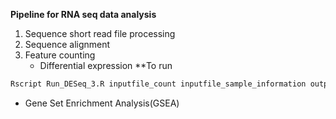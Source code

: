 **Pipeline for RNA seq data analysis**

1. Sequence short read file processing
2. Sequence alignment
3. Feature counting
   * Differential expression
**To run

```R
Rscript Run_DESeq_3.R inputfile_count inputfile_sample_information outputfile_prefix
```
   * Gene Set Enrichment Analysis(GSEA)
